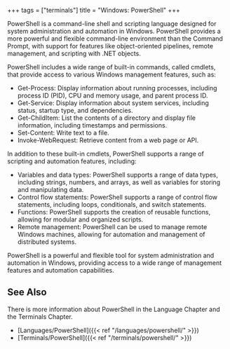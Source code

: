 +++
tags = ["terminals"]
title = "Windows: PowerShell"
+++

PowerShell is a command-line shell and scripting language 
designed for system administration and automation in Windows. 
PowerShell provides a more powerful and flexible command-line environment 
than the Command Prompt, with support for features like 
object-oriented pipelines, remote management, and scripting with .NET objects.

PowerShell includes a wide range of built-in commands, called cmdlets, 
that provide access to various Windows management features, such as:

- Get-Process: Display information about running processes, including process ID (PID), CPU and memory usage, and parent process ID.
- Get-Service: Display information about system services, including status, startup type, and dependencies.
- Get-ChildItem: List the contents of a directory and display file information, including timestamps and permissions.
- Set-Content: Write text to a file.
- Invoke-WebRequest: Retrieve content from a web page or API.

In addition to these built-in cmdlets, 
PowerShell supports a range of scripting and automation features, including:

- Variables and data types: PowerShell supports a range of data types, including strings, numbers, and arrays, as well as variables for storing and manipulating data.
- Control flow statements: PowerShell supports a range of control flow statements, including loops, conditionals, and switch statements.
- Functions: PowerShell supports the creation of reusable functions, allowing for modular and organized scripts.
- Remote management: PowerShell can be used to manage remote Windows machines, allowing for automation and management of distributed systems.

PowerShell is a powerful and flexible tool for 
system administration and automation in Windows, providing access to a 
wide range of management features and automation capabilities.

## See Also

There is more information about PowerShell in the Language Chapter and the Terminals Chapter.

- [Languages/PowerShell]({{< ref "/languages/powershell/" >}})
- [Terminals/PowerShell]({{< ref "/terminals/powershell/" >}})

